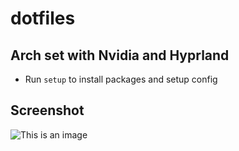 # dotfiles

## Arch set with Nvidia and Hyprland

- Run `setup` to install packages and setup config

## Screenshot

![This is an image](./screenshot.png)
